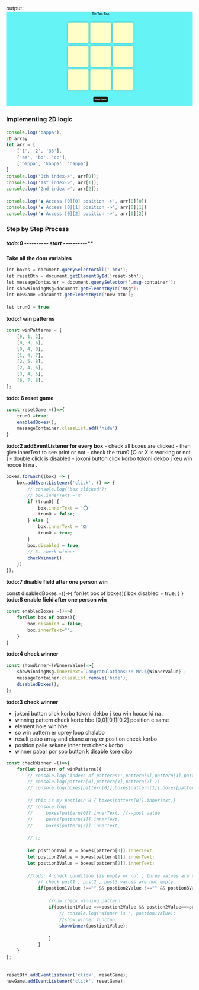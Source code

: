 output:  ![bappa](./tic.png)

### Implementing 2D logic 

```javascript
console.log('bappa');
2D array 
let arr = [
    ['1', '2', '33'],
    ['aa', 'bb', 'cc'],
    ['bappa', 'kappa', 'dappa']
]
console.log('0th index->', arr[0]);
console.log('1st index->', arr[1]);
console.log('2nd index->', arr[2]);

console.log('◼️ Access [0][0] position ->', arr[0][0])
console.log('◼️ Access [0][1] position ->', arr[0][1])
console.log('◼️ Access [0][2] position ->', arr[0][2])
```



### Step by Step Process

##### todo:0 ---------- start ----------**

**Take all the  dom variables**

```java    
let boxes = document.querySelectorAll('.box');
let resetBtn = document.getElementById('reset-btn');
let messageContainer = document.querySelector('.msg-container');
let showWinningMsg=document.getElementById('msg');
let newGame =document.getElementById('new-btn');

let trunO = true;
```
**todo:1 win patterns**

```javascript
const winPatterns = [
    [0, 1, 2],
    [0, 3, 6],
    [0, 4, 8],
    [1, 4, 7],
    [2, 5, 8],
    [2, 4, 6],
    [3, 4, 5],
    [6, 7, 8],
];
```

**todo: 6 reset game**

```javascript
const resetGame =()=>{
    trunO =true;
    enabledBoxes();
    messageContainer.classList.add('hide')
}
```
**todo:2 addEventListener for every box**
    - check all boxes are clicked 
    - then give innerText to see print or not 
    - check the trun0 [O or X is working or not ]
     - double click is disabled
    - jokoni button click korbo tokoni dekbo j keu win hocce ki na .
```javascript
boxes.forEach((box) => {
    box.addEventListener('click', () => {
        // console.log('box clicked');
        // box.innerText ='X'
        if (trunO) {
            box.innerText = '⭕'
            trunO = false;
        } else {
            box.innerText = '❎'
            trunO = true;
        }
        box.disabled = true;
        // 3. check winner
        checkWinner();
    })
});
```
**todo:7 disable field after one person win**

const disabledBoxes =()=>{
    for(let box of boxes){
        box.disabled = true;
    }
}
**todo:8 enable field after one person win**
```javascript
const enabledBoxes =()=>{
    for(let box of boxes){
        box.disabled = false;
        box.innerText="";
    }
}
```


**todo:4 check winner**
```javascript
const showWinner=(WinnerValue)=>{
    showWinningMsg.innerText=`Congratulations!!! Mr.${WinnerValue}`;
    messageContainer.classList.remove('hide');
    disabledBoxes();
};
```
**todo:3 check winner**
- jokoni button click korbo tokoni dekbo j keu win hocce ki na .
- winning pattern check korte hbe [0,0][0,1][0,2] position e same 
- element hole win hbe. 
-  so win pattern er uprey loop chalabo
-  result pabo array and ekane array er position check korbo
- position paile sekane inner text check korbo
- winner pabar por sob button k disable kore dibo

```javascript
const checkWinner =()=>{
    for(let pattern of winPatterns){
        // console.log('indexs of patterns:',pattern[0],pattern[1],pattern[2] ); // result is an array 
        // console.log(pattern[0],pattern[1],pattern[2] ); 
        // console.log(boxes[pattern[0]],boxes[pattern[1]],boxes[pattern[2]]);

        // this is my postioin 0 { boxes[pattern[0]].innerText,}
        // console.log(
        //     boxes[pattern[0]].innerText, //--pos1 value
        //     boxes[pattern[1]].innerText,
        //     boxes[pattern[2]].innerText,
        
        // );

        let postion1Value = boxes[pattern[0]].innerText;
        let postion2Value = boxes[pattern[1]].innerText;
        let postion3Value = boxes[pattern[2]].innerText;

        //todo: 4 check condition [is empty or not , three values are same or not]
            // check post1 , post2 , post3 values are not empty
            if(postion1Value !=="" && postion2Value !=="" && postion3Value !==""){

                //now check winning pattern
                if(postion1Value ===postion2Value && postion2Value===postion3Value){
                    // console.log('Winner is ', postion1Value);
                    //show winner functon
                    showWinner(postion1Value);
                 
                }
            }
    }
};
```
```javascript

resetBtn.addEventListener('click', resetGame);
newGame.addEventListener('click', resetGame);
```








